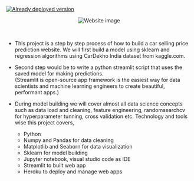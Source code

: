 [![Already deployed version](https://raw.githubusercontent.com/vasantvohra/TrashNet/master/hr.svg)](https://price-predictions.herokuapp.com/)
<p align="center"> 
    <img src="https://raw.githubusercontent.com/prathameshThakur/Streamlit-Car-Price-Prediction/master/website.PNG" alt="Website image">
 </p>
<br>

- This project is a step by step process of how to build a car selling price prediction website. We will first build a model using sklearn and regression algorithms using CarDekho India dataset from kaggle.com. 
- Second step would be to write a python streamlit script that uses the saved model for making predictions. <br>
(Streamlit is open-source app framework is the easiest way for data scientists and machine learning engineers to create beautiful, performant apps.) 
- During model building we will cover almost all data science concepts such as data load and cleaning, feature engineering, randomsearchcv for hyperparameter tunning, cross validation etc. Technology and tools wise this project covers,

  - Python
  - Numpy and Pandas for data cleaning
  - Matplotlib and Seaborn for data visualization
  - Sklearn for model building
  - Jupyter notebook, visual studio code as IDE
  - Streamlit to built web app
  - Heroku to deploy and manage web apps
